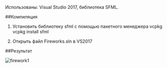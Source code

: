 Использованы: Visual Studio 2017, библиотека SFML.

##Компиляция
1. Установить библиотеку sfml с помощью пакетного менеджера vcpkg
vcpkg install sfml

2. Открыть файл Fireworks.sln в VS2017

##Результат

![firework1](http://nmeo.ru/storage/app/media/fireworks/firework1.png)
